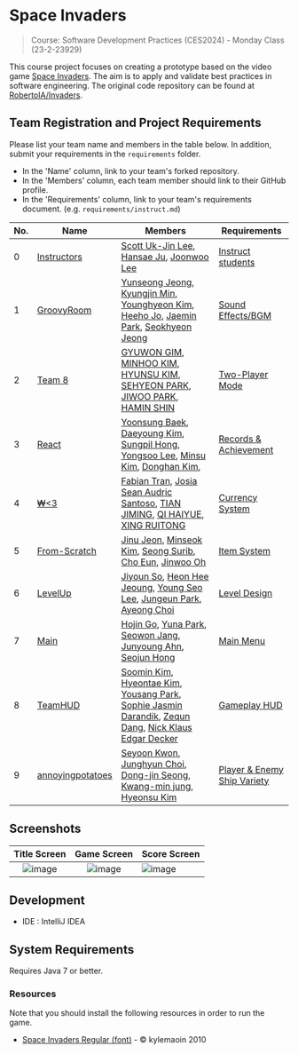 # Space Invaders

> Course: Software Development Practices (CES2024) - Monday Class (23-2-23929)

This course project focuses on creating a prototype based on the video game [Space Invaders](https://en.wikipedia.org/wiki/Space_Invaders). The aim is to apply and validate best practices in software engineering. The original code repository can be found at [RobertoIA/Invaders](https://github.com/RobertoIA/Invaders).

## Team Registration and Project Requirements

Please list your team name and members in the table below. In addition, submit your requirements in the `requirements` folder.

- In the 'Name' column, link to your team's forked repository.
- In the 'Members' column, each team member should link to their GitHub profile.
- In the 'Requirements' column, link to your team's requirements document. (e.g. `requirements/instruct.md`)

| No. | Name                                                                             | Members                                                                                                                                                                                                                                                                                                                                                         | Requirements                                                    |
| --- | -------------------------------------------------------------------------------- | --------------------------------------------------------------------------------------------------------------------------------------------------------------------------------------------------------------------------------------------------------------------------------------------------------------------------------------------------------------- | --------------------------------------------------------------- |
| 0   | [Instructors](https://github.com/PurpleBananass/Invaders)                        | [Scott Uk-Jin Lee](https://github.com/scottukjinlee/scottukjinlee), [Hansae Ju](https://github.com/Verssae/Verssae), [Joonwoo Lee](https://github.com/PurpleBananass/PurpleBananass)                                                                                                                                                                            | [Instruct students](requirements/instruct.md)                   |
| 1   | [GroovyRoom](https://github.com/yunsseong/2023_CES2024_SpaceInvaders_GroovyRoom) | [Yunseong Jeong](https://github.com/yunsseong), [Kyungjin Min](https://github.com/KJ-Min), [Younghyeon Kim](https://github.com/kim0hyeon?tab=repositories), [Heeho Jo](https://github.com/joheeho), [Jaemin Park](https://github.com/JAMMMMMMIN), [Seokhyeon Jeong](https://github.com/Seoksoon1109)                                                            | [Sound Effects/BGM](requirements/SoundEffets.md)                |
| 2   | [Team 8](https://github.com/sheenhm/Invaders)                                    | [GYUWON GIM](https://github.com/gimgyuwon), [MINHOO KIM](https://github.com/GBApple), [HYUNSU KIM](https://github.com/brightalot), [SEHYEON PARK](https://github.com/gepetton), [JIWOO PARK](https://github.com/Nutriatree), [HAMIN SHIN](https://github.com/sheenhm)                                                                                           | [Two-Player Mode](requirements/team8.md)                        |
| 3   | [React](https://github.com/bysxx/Invaders)                                       | [Yoonsung Baek](https://github.com/bysxx/bysxx), [Daeyoung Kim](https://github.com/daeyoung0/daeyoung0), [Sungpil Hong](https://github.com/tjdvlf2880/tjdvlf2880), [Yongsoo Lee](https://github.com/dydtn8653/dydtn8653), [Minsu Kim](https://github.com/absolute-LeeDongHee/absolute-LeeDongHee), [Donghan Kim](https://github.com/kim-dong-han/kim-dong-han), | [Records & Achievement](requirements/react.md)                  |
| 4   | [₩<3](https://github.com/fabiantran5200/Invaders_Currency)                       | [Fabian Tran](https://github.com/fabiantran5200), [Josia Sean Audric Santoso](https://github.com/josia-santoso), [TIAN JIMING](https://github.com/TIANjiming07), [QI HAIYUE](https://github.com/KlayQi), [XING RUITONG](https://github.com/XINGRUITONG)                                                                                                         | [Currency System](requirements/currency.md)                     |
| 5   | [From-Scratch](https://github.com/jeonjw95/Invaders)                             | [Jinu Jeon](https://github.com/jeonjw95/jeonjw95), [Minseok Kim](https://github.com/msk226/msk226), [Seong Surib](https://github.com/ssxrxbx/ssxrxbx), [Cho Eun](https://github.com/choeun01/Ag), [Jinwoo Oh](https://github.com/oh0227/oh0227)                                                                                                                 | [Item System](requirements/From-Scratch.md)                     |
| 6   | [LevelUp](https://github.com/oneyVerde/team2_LEVEL_UP)                           | [Jiyoun So](https://github.com/thwldus/thwldus), [Heon Hee Jeoung](https://github.com/oneyVerde/oneyVerde.git), [Young Seo Lee](https://github.com/iyeongseo/iyeongseo.git), [Jungeun Park](https://github.com/je0ng3/je0ng3), [Ayeong Choi](https://github.com/qawse6/qawse6.git)                                                                              | [Level Design](requirements/level.md)                           |
| 7   | [Main](https://github.com/khj0998/Invaders)                                      | [Hojin Go](https://github.com/khj0998/khj0998), [Yuna Park](https://github.com/yuna0833/yuna0833), [Seowon Jang](https://github.com/jangseowon03/jangseowon03), [Junyoung Ahn](https://github.com/Ahnjunyoung1110/AhnJunYoung1110), [Seojun Hong](https://github.com/myunghong/myunghong)                                                                       | [Main Menu](requirements/Main.md)                               |
| 8   | [TeamHUD](https://github.com/erin330/team9)                                      | [Soomin Kim](https://github.com/erin330/main), [Hyeontae Kim](https://github.com/kht9938/myrepo), [Yousang Park](https://github.com/eddylily/resume), [Sophie Jasmin Darandik](https://github.com/sophiejasmin), [Zequn Dang](https://github.com/ShawnCodingShit1), [Nick Klaus Edgar Decker](https://github.com/nickdecker)                                                                                              | [Gameplay HUD](requirements/gameplayHUD.md)                     |
| 9   | [annoyingpotatoes](https://github.com/math-odd/annoyingpotatoes/)                | [Seyoon Kwon](https://github.com/math-odd/math-odd/), [Junghyun Choi](https://github.com/jungchoib/jungchoib/), [Dong-jin Seong](https://github.com/yaho1231/yaho1231/), [Kwang-min jung](https://github.com/jukanmi/jukanmi/), [Hyeonsu Kim](https://github.com/plmokn5w/plmokn5w)                                                                             | [Player & Enemy Ship Variety](requirements/annoyingPotatoes.md) |

## Screenshots

|                                                  Title Screen                                                   |                                                   Game Screen                                                   | Score Screen                                                                                                    |
| :-------------------------------------------------------------------------------------------------------------: | :-------------------------------------------------------------------------------------------------------------: | :-------------------------------------------------------------------------------------------------------------- |
| ![image](https://user-images.githubusercontent.com/69495129/136980139-7ad6adab-3f11-4711-b0a6-341080aa3361.png) | ![image](https://user-images.githubusercontent.com/69495129/136980236-c5d9ef85-f09a-47a7-b9d9-948f7b624002.png) | ![image](https://user-images.githubusercontent.com/69495129/136980681-93dcadaf-08cb-48d8-90c9-68c651a115c9.png) |

## Development

- IDE : IntelliJ IDEA

## System Requirements

Requires Java 7 or better.

### Resources

Note that you should install the following resources in order to run the game.

- [Space Invaders Regular (font)](http://www.fonts2u.com/space-invaders-regular.font) - &copy; kylemaoin 2010
